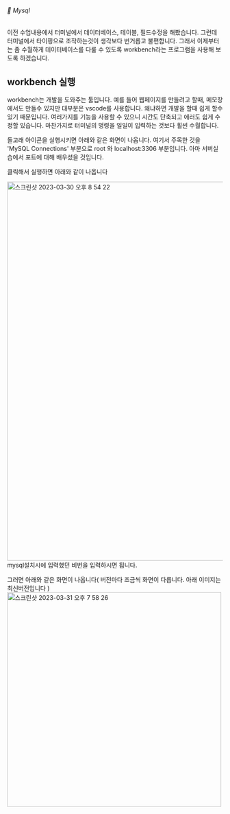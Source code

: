 ###### :cactus:  Mysql

이전 수업내용에서 터미널에서 데이터베이스, 테이블, 필드수정을 해봤습니다. 그런데 터미널에서 타이핑으로 조작하는것이 생각보다 번거롭고 불편합니다. 그래서 이제부터는 좀 수월하게 데이터베이스를 다룰 수 있도록 workbench라는 프로그램을 사용해 보도록 하겠습니다.   



## workbench 실행
workbench는 개발을 도와주는 툴입니다. 예를 들어 웹페이지를 만들려고 할때, 메모장에서도 만들수 있지만 대부분은 vscode를 사용합니다. 왜냐하면 개발을 할때 쉽게 할수있기 때문입니다. 여러가지를 기능을 사용할 수 있으니 시간도 단축되고 에러도 쉽게 수정할 있습니다. 마찬가지로 터미널의 명령을 일일이 입력하는 것보다 휠씬 수월합니다.    

돌고래 아이콘을 실행시키면 아래와 같은 화면이 나옵니다. 여기서 주목한 것을 'MySQL Connections' 부분으로 root 와 localhost:3306 부분입니다. 아마 서버실습에서 포트에 대해 배우셨을 것입니다. 

클릭해서 실행하면 아래와 같이 나옵니다 

<img width="883" alt="스크린샷 2023-03-30 오후 8 54 22" src="https://user-images.githubusercontent.com/48478079/228828130-fb9eef49-4ce1-40cf-921a-8fdeac56da27.png">    
mysql설치시에 입력했던 비번을 입력하시면 됩니다. 

그러면 아래와 같은 화면이 나옵니다( 버전마다 조금씩 화면이 다릅니다. 아래 이미지는 최신버전입니다 )   
<img width="500" alt="스크린샷 2023-03-31 오후 7 58 26" src="https://user-images.githubusercontent.com/48478079/229102625-b56bbaff-dd21-4269-b84f-124d1446bcdf.png">



